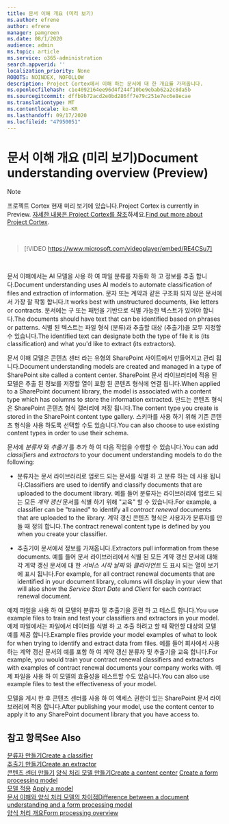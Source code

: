 ```yaml
---
title: 문서 이해 개요 (미리 보기)
ms.author: efrene
author: efrene
manager: pamgreen
ms.date: 08/1/2020
audience: admin
ms.topic: article
ms.service: o365-administration
search.appverid: ''
localization_priority: None
ROBOTS: NOINDEX, NOFOLLOW
description: Project Cortex에서 이해 하는 문서에 대 한 개요를 가져옵니다.
ms.openlocfilehash: c1e4092164ee96d4f244f10be9ebab62a2c8da5b
ms.sourcegitcommit: dffb9b72acd2e0bd286ff7e79c251e7ec6e8ecae
ms.translationtype: MT
ms.contentlocale: ko-KR
ms.lasthandoff: 09/17/2020
ms.locfileid: "47950051"
---
```

# <a name="document-understanding-overview-preview"></a><span data-ttu-id="a046d-103">문서 이해 개요 (미리 보기)</span><span class="sxs-lookup"><span data-stu-id="a046d-103">Document understanding overview (Preview)</span></span>
> [!Note] 
> <span data-ttu-id="a046d-104">프로젝트 Cortex 현재 미리 보기에 있습니다.</span><span class="sxs-lookup"><span data-stu-id="a046d-104">Project Cortex is currently in Preview.</span></span> <span data-ttu-id="a046d-105">[자세한 내용은 Project Cortex를 참조](https://aka.ms/projectcortex)하세요.</span><span class="sxs-lookup"><span data-stu-id="a046d-105">[Find out more about Project Cortex](https://aka.ms/projectcortex).</span></span>

</br>

> [!VIDEO https://www.microsoft.com/videoplayer/embed/RE4CSu7] 

</br>

<span data-ttu-id="a046d-106">문서 이해에서는 AI 모델을 사용 하 여 파일 분류를 자동화 하 고 정보를 추출 합니다.</span><span class="sxs-lookup"><span data-stu-id="a046d-106">Document understanding uses AI models to automate classification of files and extraction of information.</span></span> <span data-ttu-id="a046d-107">문자 또는 계약과 같은 구조화 되지 않은 문서에서 가장 잘 작동 합니다.</span><span class="sxs-lookup"><span data-stu-id="a046d-107">It works best with unstructured documents, like letters or contracts.</span></span> <span data-ttu-id="a046d-108">문서에는 구 또는 패턴을 기반으로 식별 가능한 텍스트가 있어야 합니다.</span><span class="sxs-lookup"><span data-stu-id="a046d-108">The documents should have text that can be identified based on phrases or patterns.</span></span> <span data-ttu-id="a046d-109">식별 된 텍스트는 파일 형식 (분류)과 추출할 대상 (추출기)을 모두 지정할 수 있습니다.</span><span class="sxs-lookup"><span data-stu-id="a046d-109">The identified text can designate both the type of file it is (its classification) and what you'd like to extract (its extractors).</span></span>

<span data-ttu-id="a046d-110">문서 이해 모델은 콘텐츠 센터 라는 유형의 SharePoint 사이트에서 만들어지고 관리 됩니다.</span><span class="sxs-lookup"><span data-stu-id="a046d-110">Document understanding models are created and managed in a type of SharePoint site called a content center.</span></span> <span data-ttu-id="a046d-111">SharePoint 문서 라이브러리에 적용 된 모델은 추출 된 정보를 저장할 열이 포함 된 콘텐츠 형식에 연결 됩니다.</span><span class="sxs-lookup"><span data-stu-id="a046d-111">When applied to a SharePoint document library, the model is associated with a content type which has columns to store the information extracted.</span></span> <span data-ttu-id="a046d-112">만드는 콘텐츠 형식은 SharePoint 콘텐츠 형식 갤러리에 저장 됩니다.</span><span class="sxs-lookup"><span data-stu-id="a046d-112">The content type you create is stored in the SharePoint content type gallery.</span></span> <span data-ttu-id="a046d-113">스키마를 사용 하기 위해 기존 콘텐츠 형식을 사용 하도록 선택할 수도 있습니다.</span><span class="sxs-lookup"><span data-stu-id="a046d-113">You can also choose to use existing content types in order to use their schema.</span></span>

<span data-ttu-id="a046d-114">문서에 *분류자* 와 *추출기* 를 추가 하 여 다음 작업을 수행할 수 있습니다.</span><span class="sxs-lookup"><span data-stu-id="a046d-114">You can add *classifiers* and *extractors* to your document understanding models to do the following:</span></span> 

- <span data-ttu-id="a046d-115">분류자는 문서 라이브러리로 업로드 되는 문서를 식별 하 고 분류 하는 데 사용 됩니다.</span><span class="sxs-lookup"><span data-stu-id="a046d-115">Classifiers are used to identify and classify documents that are uploaded to the document library.</span></span> <span data-ttu-id="a046d-116">예를 들어 분류자는 라이브러리에 업로드 되는 모든 *계약 갱신* 문서를 식별 하기 위해 "교육" 할 수 있습니다.</span><span class="sxs-lookup"><span data-stu-id="a046d-116">For example, a classifier can be "trained" to identify all *contract renewal* documents that are uploaded to the library.</span></span> <span data-ttu-id="a046d-117">계약 갱신 콘텐츠 형식은 사용자가 분류자를 만들 때 정의 합니다.</span><span class="sxs-lookup"><span data-stu-id="a046d-117">The contract renewal content type is defined by you when you create your classifier.</span></span>

- <span data-ttu-id="a046d-118">추출기이 문서에서 정보를 가져옵니다.</span><span class="sxs-lookup"><span data-stu-id="a046d-118">Extractors pull information from these documents.</span></span> <span data-ttu-id="a046d-119">예를 들어 문서 라이브러리에서 식별 된 모든 계약 갱신 문서에 대해 각 계약 갱신 문서에 대 한 *서비스 시작 날짜* 와  *클라이언트* 도 표시 되는 열이 보기에 표시 됩니다.</span><span class="sxs-lookup"><span data-stu-id="a046d-119">For example, for all contract renewal documents that are identified in your document library, columns will display in your view that will also show the *Service Start Date* and  *Client* for each contract renewal document.</span></span> 

<span data-ttu-id="a046d-120">예제 파일을 사용 하 여 모델의 분류자 및 추출기을 훈련 하 고 테스트 합니다.</span><span class="sxs-lookup"><span data-stu-id="a046d-120">You use example files to train and test your classifiers and extractors in your model.</span></span> <span data-ttu-id="a046d-121">예제 파일에서는 파일에서 데이터를 식별 하 고 추출 하려고 할 때 확인할 대상의 모델 예를 제공 합니다.</span><span class="sxs-lookup"><span data-stu-id="a046d-121">Example files provide your model examples of what to look for when trying to identify and extract data from files.</span></span> <span data-ttu-id="a046d-122">예를 들어 회사에서 사용 하는 계약 갱신 문서의 예를 포함 하 여 계약 갱신 분류자 및 추출기을 교육 합니다.</span><span class="sxs-lookup"><span data-stu-id="a046d-122">For example, you would train your contract renewal classifiers and extractors with examples of contract renewal documents your company works with.</span></span> <span data-ttu-id="a046d-123">예제 파일을 사용 하 여 모델의 효율성을 테스트할 수도 있습니다.</span><span class="sxs-lookup"><span data-stu-id="a046d-123">You can also use example files to test the effectiveness of your model.</span></span>

<span data-ttu-id="a046d-124">모델을 게시 한 후 콘텐츠 센터를 사용 하 여 액세스 권한이 있는 SharePoint 문서 라이브러리에 적용 합니다.</span><span class="sxs-lookup"><span data-stu-id="a046d-124">After publishing your model, use the content center to apply it to any SharePoint document library that you have access to.</span></span>  


## <a name="see-also"></a><span data-ttu-id="a046d-125">참고 항목</span><span class="sxs-lookup"><span data-stu-id="a046d-125">See Also</span></span>
[<span data-ttu-id="a046d-126">분류자 만들기</span><span class="sxs-lookup"><span data-stu-id="a046d-126">Create a classifier</span></span>](create-a-classifier.md)</br>
[<span data-ttu-id="a046d-127">추출기 만들기</span><span class="sxs-lookup"><span data-stu-id="a046d-127">Create an extractor</span></span>](create-an-extractor.md)</br>
<span data-ttu-id="a046d-128">[콘텐츠 센터 만들기](create-a-content-center.md) 
 [양식 처리 모델 만들기](create-a-form-processing-model.md)</span><span class="sxs-lookup"><span data-stu-id="a046d-128">[Create a content center](create-a-content-center.md)
[Create a form processing model](create-a-form-processing-model.md)</span></span></br>
<span data-ttu-id="a046d-129">[모델 적용](apply-a-model.md) </span><span class="sxs-lookup"><span data-stu-id="a046d-129">[Apply a model](apply-a-model.md) </span></span>  
[<span data-ttu-id="a046d-130">문서 이해와 양식 처리 모델의 차이점</span><span class="sxs-lookup"><span data-stu-id="a046d-130">Difference between a document understanding and a form processing model</span></span>](difference-between-document-understanding-and-form-processing-model.md)  
[<span data-ttu-id="a046d-131">양식 처리 개요</span><span class="sxs-lookup"><span data-stu-id="a046d-131">Form processing overview</span></span>](form-processing-overview.md)




